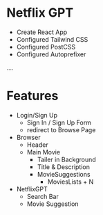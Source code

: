 # Netflix GPT

- Create React App
- Configured Tailwind CSS
- Configured PostCSS
- Configured Autoprefixer

....

# Features

- Login/Sign Up
    - Sign In / Sign Up Form
    - redirect to Browse Page
- Browser
    - Header
    - Main Movie
        - Tailer in Background
        - Title & Description
        - MovieSuggestions
            - MoviesLists + N
- NetflixGPT
    - Search Bar
    - Movie Suggestion